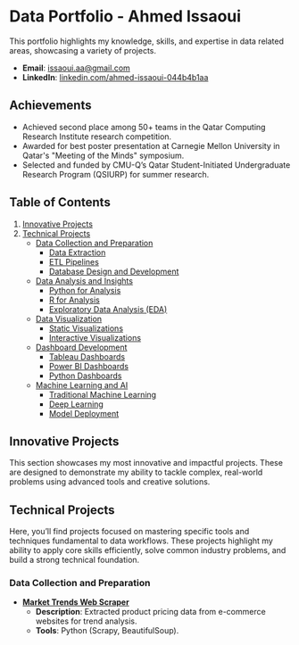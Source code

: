 # Data Portfolio - Ahmed Issaoui

This portfolio highlights my knowledge, skills, and expertise in data related areas, showcasing a variety of projects.

- **Email**: [issaoui.aa@gmail.com](issaoui.aa@gmail.com)
- **LinkedIn**: [linkedin.com/ahmed-issaoui-044b4b1aa](https://www.linkedin.com/in/ahmed-issaoui-044b4b1aa/)

## Achievements
- Achieved second place among 50+ teams in the Qatar Computing Research Institute research competition.
- Awarded for best poster presentation at Carnegie Mellon University in Qatar's "Meeting of the Minds" symposium.
- Selected and funded by CMU-Q’s Qatar Student-Initiated Undergraduate Research Program (QSIURP) for summer research.

## Table of Contents
1. [Innovative Projects](#innovative-projects)
2. [Technical Projects](#technical-projects)
   - [Data Collection and Preparation](#data-collection-and-preparation)
     - [Data Extraction](#data-extraction)
     - [ETL Pipelines](#etl-pipelines)
     - [Database Design and Development](#database-design-and-development)
   - [Data Analysis and Insights](#data-analysis-and-insights)
     - [Python for Analysis](#python-for-analysis)
     - [R for Analysis](#r-for-analysis)
     - [Exploratory Data Analysis (EDA)](#exploratory-data-analysis-eda)
   - [Data Visualization](#data-visualization)
     - [Static Visualizations](#static-visualizations)
     - [Interactive Visualizations](#interactive-visualizations)
   - [Dashboard Development](#dashboard-development)
     - [Tableau Dashboards](#tableau-dashboards)
     - [Power BI Dashboards](#power-bi-dashboards)
     - [Python Dashboards](#python-dashboards)
   - [Machine Learning and AI](#machine-learning-and-ai)
     - [Traditional Machine Learning](#traditional-machine-learning)
     - [Deep Learning](#deep-learning)
     - [Model Deployment](#model-deployment)

## Innovative Projects
This section showcases my most innovative and impactful projects. These are designed to demonstrate my ability to tackle complex, real-world problems using advanced tools and creative solutions.

## Technical Projects
Here, you’ll find projects focused on mastering specific tools and techniques fundamental to data workflows. These projects highlight my ability to apply core skills efficiently, solve common industry problems, and build a strong technical foundation.

### Data Collection and Preparation
- **[Market Trends Web Scraper](https://github.com/your-repo-link)**  
  - **Description**: Extracted product pricing data from e-commerce websites for trend analysis.  
  - **Tools**: Python (Scrapy, BeautifulSoup).
